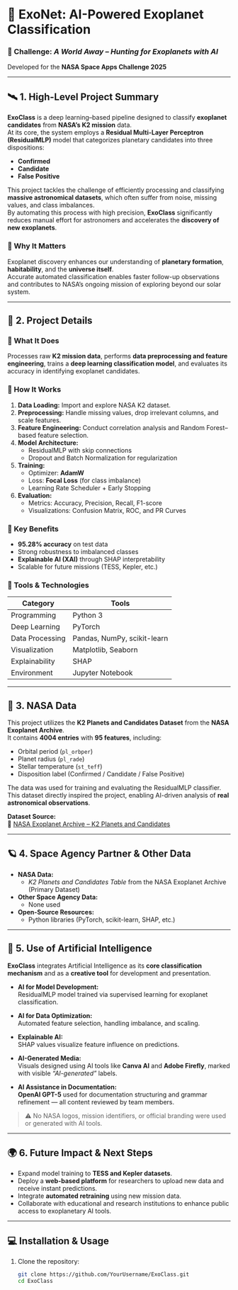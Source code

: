 # 🌌 ExoNet: AI-Powered Exoplanet Classification  

### 🚀 Challenge: *A World Away – Hunting for Exoplanets with AI*  
Developed for the **NASA Space Apps Challenge 2025**

---

## 🛰️ 1. High-Level Project Summary  

**ExoClass** is a deep learning–based pipeline designed to classify **exoplanet candidates** from **NASA’s K2 mission** data.  
At its core, the system employs a **Residual Multi-Layer Perceptron (ResidualMLP)** model that categorizes planetary candidates into three dispositions:  
- **Confirmed**  
- **Candidate**  
- **False Positive**  

This project tackles the challenge of efficiently processing and classifying **massive astronomical datasets**, which often suffer from noise, missing values, and class imbalances.  
By automating this process with high precision, **ExoClass** significantly reduces manual effort for astronomers and accelerates the **discovery of new exoplanets**.  

### 🌠 Why It Matters  
Exoplanet discovery enhances our understanding of **planetary formation**, **habitability**, and the **universe itself**.  
Accurate automated classification enables faster follow-up observations and contributes to NASA’s ongoing mission of exploring beyond our solar system.  

---

## 🔭 2. Project Details  

### 🔹 What It Does  
Processes raw **K2 mission data**, performs **data preprocessing and feature engineering**, trains a **deep learning classification model**, and evaluates its accuracy in identifying exoplanet candidates.  

### 🔹 How It Works  
1. **Data Loading:** Import and explore NASA K2 dataset.  
2. **Preprocessing:** Handle missing values, drop irrelevant columns, and scale features.  
3. **Feature Engineering:** Conduct correlation analysis and Random Forest–based feature selection.  
4. **Model Architecture:**  
   - ResidualMLP with skip connections  
   - Dropout and Batch Normalization for regularization  
5. **Training:**  
   - Optimizer: **AdamW**  
   - Loss: **Focal Loss** (for class imbalance)  
   - Learning Rate Scheduler + Early Stopping  
6. **Evaluation:**  
   - Metrics: Accuracy, Precision, Recall, F1-score  
   - Visualizations: Confusion Matrix, ROC, and PR Curves  

### 🔹 Key Benefits  
- **95.28% accuracy** on test data  
- Strong robustness to imbalanced classes  
- **Explainable AI (XAI)** through SHAP interpretability  
- Scalable for future missions (TESS, Kepler, etc.)  

### 🔹 Tools & Technologies  
| Category | Tools |
|-----------|--------|
| Programming | Python 3 |
| Deep Learning | PyTorch |
| Data Processing | Pandas, NumPy, scikit-learn |
| Visualization | Matplotlib, Seaborn |
| Explainability | SHAP |
| Environment | Jupyter Notebook |

---

## 📡 3. NASA Data  

This project utilizes the **K2 Planets and Candidates Dataset** from the **NASA Exoplanet Archive**.  
It contains **4004 entries** with **95 features**, including:  
- Orbital period (`pl_orbper`)  
- Planet radius (`pl_rade`)  
- Stellar temperature (`st_teff`)  
- Disposition label (Confirmed / Candidate / False Positive)  

The data was used for training and evaluating the ResidualMLP classifier.  
This dataset directly inspired the project, enabling AI-driven analysis of **real astronomical observations**.  

**Dataset Source:**  
🔗 [NASA Exoplanet Archive – K2 Planets and Candidates](https://exoplanetarchive.ipac.caltech.edu/TAP/sync?query=select+*+from+k2pandc&format=csv)

---

## 🪐 4. Space Agency Partner & Other Data  

- **NASA Data:**  
  - *K2 Planets and Candidates Table* from the NASA Exoplanet Archive (Primary Dataset)  
- **Other Space Agency Data:**  
  - None used  
- **Open-Source Resources:**  
  - Python libraries (PyTorch, scikit-learn, SHAP, etc.)

---

## 🤖 5. Use of Artificial Intelligence  

**ExoClass** integrates Artificial Intelligence as its **core classification mechanism** and as a **creative tool** for development and presentation.  

- **AI for Model Development:**  
  ResidualMLP model trained via supervised learning for exoplanet classification.  

- **AI for Data Optimization:**  
  Automated feature selection, handling imbalance, and scaling.  

- **Explainable AI:**  
  SHAP values visualize feature influence on predictions.  

- **AI-Generated Media:**  
  Visuals designed using AI tools like **Canva AI** and **Adobe Firefly**, marked with visible *“AI-generated”* labels.  

- **AI Assistance in Documentation:**  
  **OpenAI GPT-5** used for documentation structuring and grammar refinement — all content reviewed by team members.  

> ⚠️ No NASA logos, mission identifiers, or official branding were used or generated with AI tools.

---

## 🌍 6. Future Impact & Next Steps  

- Expand model training to **TESS and Kepler datasets**.  
- Deploy a **web-based platform** for researchers to upload new data and receive instant predictions.  
- Integrate **automated retraining** using new mission data.  
- Collaborate with educational and research institutions to enhance public access to exoplanetary AI tools.  

---


## 💻 Installation & Usage  

1. Clone the repository:  
   ```bash
   git clone https://github.com/YourUsername/ExoClass.git
   cd ExoClass
